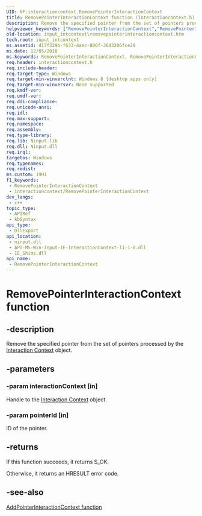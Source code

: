 ```yaml
---
UID: NF:interactioncontext.RemovePointerInteractionContext
title: RemovePointerInteractionContext function (interactioncontext.h)
description: Remove the specified pointer from the set of pointers processed by the Interaction Context object.
helpviewer_keywords: ["RemovePointerInteractionContext","RemovePointerInteractionContext function","input_intcontext.removepointerinteractioncontext","interactioncontext.removepointerinteractioncontext","interactioncontext/RemovePointerInteractionContext"]
old-location: input_intcontext\removepointerinteractioncontext.htm
tech.root: input_intcontext
ms.assetid: d17f329b-f633-4aec-806f-3643206fce29
ms.date: 12/05/2018
ms.keywords: RemovePointerInteractionContext, RemovePointerInteractionContext function, input_intcontext.removepointerinteractioncontext, interactioncontext.removepointerinteractioncontext, interactioncontext/RemovePointerInteractionContext
req.header: interactioncontext.h
req.include-header: 
req.target-type: Windows
req.target-min-winverclnt: Windows 8 [desktop apps only]
req.target-min-winversvr: None supported
req.kmdf-ver: 
req.umdf-ver: 
req.ddi-compliance: 
req.unicode-ansi: 
req.idl: 
req.max-support: 
req.namespace: 
req.assembly: 
req.type-library: 
req.lib: Ninput.lib
req.dll: Ninput.dll
req.irql: 
targetos: Windows
req.typenames: 
req.redist: 
ms.custom: 19H1
f1_keywords:
 - RemovePointerInteractionContext
 - interactioncontext/RemovePointerInteractionContext
dev_langs:
 - c++
topic_type:
 - APIRef
 - kbSyntax
api_type:
 - DllExport
api_location:
 - ninput.dll
 - API-MS-Win-Input-IE-InteractionContext-l1-1-0.dll
 - IE_Shims.dll
api_name:
 - RemovePointerInteractionContext
---
```


# RemovePointerInteractionContext function

## -description

Remove the specified pointer from the set of pointers processed by the [Interaction Context](../_input_intcontext/index.md) object.

## -parameters

### -param interactionContext [in]

Handle to the [Interaction Context](../_input_intcontext/index.md) object.

### -param pointerId [in]

ID of the pointer.

## -returns

If this function succeeds, it returns S_OK.

Otherwise, it returns an HRESULT error code.

## -see-also

[AddPointerInteractionContext function](nf-interactioncontext-addpointerinteractioncontext.md)
